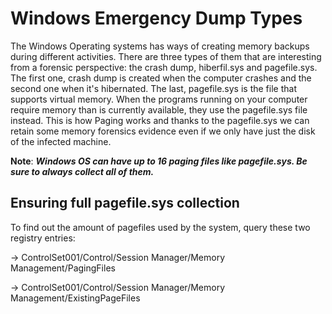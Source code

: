 # Windows Emergency Dump Types

The Windows Operating systems has ways of creating memory backups during different activities. There are three types of them that are interesting from a forensic perspective: the crash dump, hiberfil.sys and pagefile.sys.
The first one, crash dump is created when the computer crashes and the second one when it's hibernated. The last, pagefile.sys is the file that supports virtual memory. When the programs running on your computer require memory
than is currently available, they use the pagefile.sys file instead. This is how Paging works and thanks to the pagefile.sys we can retain some memory forensics evidence even if we only have just the disk of the infected machine.

**Note**: ***Windows OS can have up to 16 paging files like pagefile.sys. Be sure to always collect all of them.***

## Ensuring full pagefile.sys collection

To find out the amount of pagefiles used by the system, query these two registry entries:

-> ControlSet001/Control/Session Manager/Memory Management/PagingFiles

-> ControlSet001/Control/Session Manager/Memory Management/ExistingPageFiles
